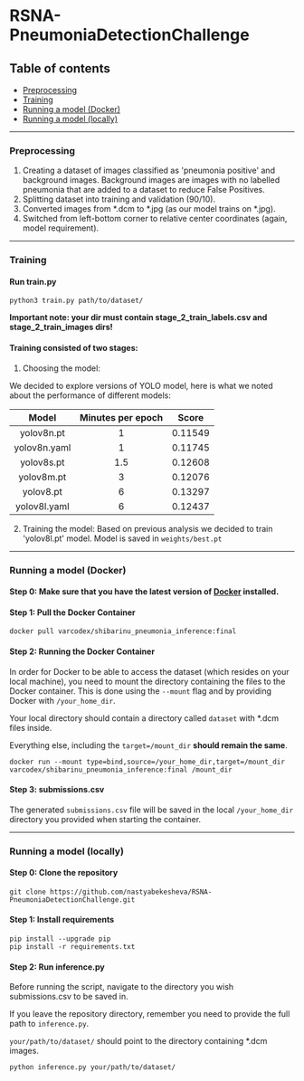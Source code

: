 # RSNA-PneumoniaDetectionChallenge

## Table of contents

- [Preprocessing](#Preprocessing)
- [Training](#Training)
- [Running a model (Docker)](#Running-a-model-(Docker))
- [Running a model (locally)](#Running-a-model-(locally))

-----

### Preprocessing

1. Creating a dataset of images classified as 'pneumonia positive' and background images.
   Background images are images with no labelled pneumonia that are added to a dataset to reduce False Positives.
2. Splitting dataset into training and validation (90/10).
3. Converted images from *.dcm to *.jpg (as our model trains on *.jpg).
4. Switched from left-bottom corner to relative center coordinates (again, model requirement).

-----

### Training

#### Run train.py

```
python3 train.py path/to/dataset/
```

**Important note: your dir must contain stage_2_train_labels.csv and stage_2_train_images dirs!**

#### Training consisted of two stages:

1. Choosing the model:

We decided to explore versions of YOLO model, here is what we noted about the performance of different models:

|  **Model**   | **Minutes per epoch** | **Score** |
|:------------:|:---------------------:|:---------:|
|  yolov8n.pt  |           1           |  0.11549  |
| yolov8n.yaml |           1           |  0.11745  |
|  yolov8s.pt  |          1.5          |  0.12608  |
|  yolov8m.pt  |           3           |  0.12076  |
|  yolov8.pt   |           6           |  0.13297  |
| yolov8l.yaml |           6           |  0.12437  |

2. Training the model: Based on previous analysis we decided to train 'yolov8l.pt' model. Model is saved in
   `weights/best.pt`

-----

### Running a model (Docker)

#### Step 0: Make sure that you have the latest version of [Docker](https://www.docker.com/products/docker-desktop/) installed.

#### Step 1: Pull the Docker Container

```
docker pull varcodex/shibarinu_pneumonia_inference:final
```

#### Step 2: Running the Docker Container

In order for Docker to be able to access the dataset (which resides on your local machine),
you need to mount the directory containing the files to the Docker container. This is done using the `--mount` flag and
by providing Docker with `/your_home_dir`.

Your local directory should contain a directory called `dataset` with *.dcm files inside.

Everything else, including the `target=/mount_dir` **should remain the same**.

```
docker run --mount type=bind,source=/your_home_dir,target=/mount_dir varcodex/shibarinu_pneumonia_inference:final /mount_dir
```

#### Step 3: submissions.csv

The generated `submissions.csv` file will be saved in the local `/your_home_dir` directory you provided when starting
the container.

------

### Running a model (locally)

#### Step 0: Clone the repository

```
git clone https://github.com/nastyabekesheva/RSNA-PneumoniaDetectionChallenge.git
```

#### Step 1: Install requirements

```
pip install --upgrade pip
pip install -r requirements.txt
```

#### Step 2: Run inference.py

Before running the script, navigate to the directory you wish submissions.csv to be saved in.

If you leave the repository directory, remember you need to provide the full path to `inference.py`.

`your/path/to/dataset/` should point to the directory containing *.dcm images.


```
python inference.py your/path/to/dataset/
```

[//]: # (------)
[//]: # (### Visualizing)


